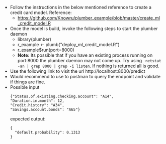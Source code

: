 * Follow the instructions in the below mentioned reference to create a
credit card model. 
Reference: 
    - https://github.com/Knowru/plumber_example/blob/master/create_ml_credit_model.R
* Once the model is build, invoke the following steps to start the plumber
daemon
    - library(plumber)
    - r_example <- plumb("deploy_ml_credit_model.R")
    - r_example$run(port=8000)
    - **Note:** Its possible that if you have an existing process running on 
      port:8000 the plumber daemon may not come up. Try using 
      ``` netstat -an | grep 8000 | grep -i listen```. If nothing is returned
      all is good.
* Use the following link to visit the url http://localhost:8000/predict
* Would recommend to use to postman to query the endpoint and validate
  if things are fine. 
* Possible input 
  ```
  {"Status.of.existing.checking.account": "A14", 
  "Duration.in.month": 12, 
  "Credit.history": "A34", 
  "Savings.account.bonds": "A65"}
  ```
  expected output: 
  ```
  {
    "default.probability": 0.1313
  }
  ```